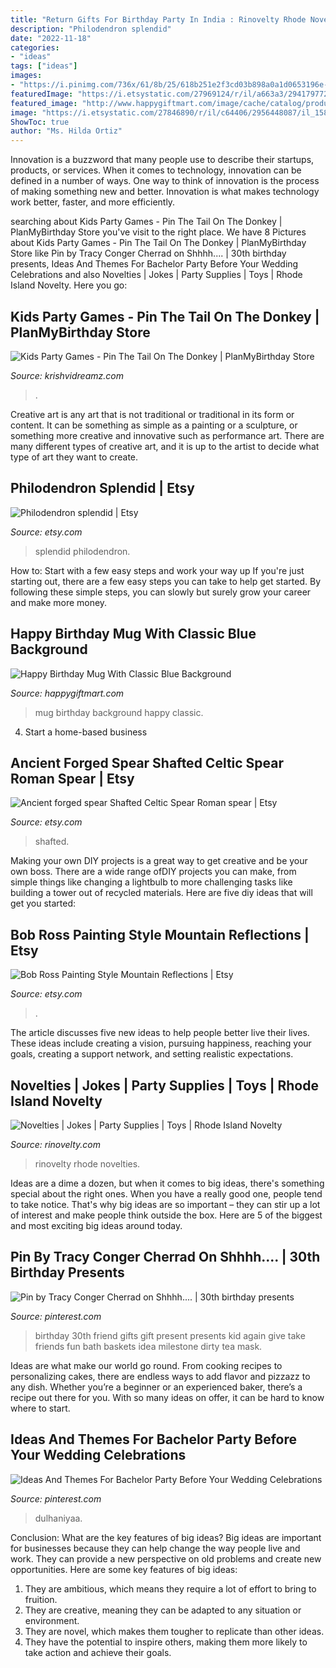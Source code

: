 ```yaml
---
title: "Return Gifts For Birthday Party In India : Rinovelty Rhode Novelties"
description: "Philodendron splendid"
date: "2022-11-18"
categories:
- "ideas"
tags: ["ideas"]
images:
- "https://i.pinimg.com/736x/61/8b/25/618b251e2f3cd03b898a0a1d0653196e--to-my-best-friend-best-friend-presents.jpg"
featuredImage: "https://i.etsystatic.com/27969124/r/il/a663a3/2941797721/il_fullxfull.2941797721_jtf2.jpg"
featured_image: "http://www.happygiftmart.com/image/cache/catalog/product-647/5hbdm_MockUP_111-630x552.jpg"
image: "https://i.etsystatic.com/27846890/r/il/c64406/2956448087/il_1588xN.2956448087_cg63.jpg"
ShowToc: true
author: "Ms. Hilda Ortiz"
---
```



Innovation is a buzzword that many people use to describe their startups, products, or services. When it comes to technology, innovation can be defined in a number of ways. One way to think of innovation is the process of making something new and better. Innovation is what makes technology work better, faster, and more efficiently.

	

		
searching about Kids Party Games - Pin The Tail On The Donkey | PlanMyBirthday Store you've visit to the right place. We have 8 Pictures about Kids Party Games - Pin The Tail On The Donkey | PlanMyBirthday Store like Pin by Tracy Conger Cherrad on Shhhh.... | 30th birthday presents, Ideas And Themes For Bachelor Party Before Your Wedding Celebrations and also Novelties | Jokes | Party Supplies | Toys | Rhode Island Novelty. Here you go:
		
    
## Kids Party Games - Pin The Tail On The Donkey | PlanMyBirthday Store

<img loading=lazy src="http://www.krishvidreamz.com/wp-content/uploads/2019/01/Tail-Image.jpg" onerror="this.onerror=null;this.src='https://tse4.mm.bing.net/th?id=OIP.OM40-lHlaxX-Y_t3UiRbiwHaFE&amp;pid=15.1';" alt="Kids Party Games - Pin The Tail On The Donkey | PlanMyBirthday Store">

_Source: krishvidreamz.com_

>. 

	

Creative art is any art that is not traditional or traditional in its form or content. It can be something as simple as a painting or a sculpture, or something more creative and innovative such as performance art. There are many different types of creative art, and it is up to the artist to decide what type of art they want to create.

    
## Philodendron Splendid | Etsy

<img loading=lazy src="https://i.etsystatic.com/27846890/r/il/c64406/2956448087/il_1588xN.2956448087_cg63.jpg" onerror="this.onerror=null;this.src='https://tse1.mm.bing.net/th?id=OIP.BNG2LD13Pms8w9sjMlbMrgHaJ5&amp;pid=15.1';" alt="Philodendron splendid | Etsy">

_Source: etsy.com_

>splendid philodendron. 

	

How to: Start with a few easy steps and work your way up
If you're just starting out, there are a few easy steps you can take to help get started. By following these simple steps, you can slowly but surely grow your career and make more money.

    
## Happy Birthday Mug With Classic Blue Background

<img loading=lazy src="http://www.happygiftmart.com/image/cache/catalog/product-647/5hbdm_MockUP_111-630x552.jpg" onerror="this.onerror=null;this.src='https://tse2.mm.bing.net/th?id=OIP.Q2vAKFa9ayKH3HSMSa0HgwHaGf&amp;pid=15.1';" alt="Happy Birthday Mug With Classic Blue Background">

_Source: happygiftmart.com_

>mug birthday background happy classic. 

	

4. Start a home-based business

    
## Ancient Forged Spear Shafted Celtic Spear Roman Spear | Etsy

<img loading=lazy src="https://i.etsystatic.com/30213883/r/il/06a4d4/3170196871/il_fullxfull.3170196871_f8ng.jpg" onerror="this.onerror=null;this.src='https://tse3.mm.bing.net/th?id=OIP.QpiXeoZfwKKB_0sn8LycUwHaJ4&amp;pid=15.1';" alt="Ancient forged spear Shafted Celtic Spear Roman spear | Etsy">

_Source: etsy.com_

>shafted. 

	

Making your own DIY projects is a great way to get creative and be your own boss. There are a wide range ofDIY projects you can make, from simple things like changing a lightbulb to more challenging tasks like building a tower out of recycled materials. Here are five diy ideas that will get you started: 

    
## Bob Ross Painting Style Mountain Reflections | Etsy

<img loading=lazy src="https://i.etsystatic.com/27969124/r/il/a663a3/2941797721/il_fullxfull.2941797721_jtf2.jpg" onerror="this.onerror=null;this.src='https://tse3.mm.bing.net/th?id=OIP.wvHBNlE13vP_hm37_FFnhwHaFn&amp;pid=15.1';" alt="Bob Ross Painting Style Mountain Reflections | Etsy">

_Source: etsy.com_

>. 

	

The article discusses five new ideas to help people better live their lives. These ideas include creating a vision, pursuing happiness, reaching your goals, creating a support network, and setting realistic expectations.

    
## Novelties | Jokes | Party Supplies | Toys | Rhode Island Novelty

<img loading=lazy src="https://www.rinovelty.com/images/Slider/blocks.jpg" onerror="this.onerror=null;this.src='https://tse3.mm.bing.net/th?id=OIP.0vRcKrknLMRo_x8uok0cAAHaEh&amp;pid=15.1';" alt="Novelties | Jokes | Party Supplies | Toys | Rhode Island Novelty">

_Source: rinovelty.com_

>rinovelty rhode novelties. 

	

Ideas are a dime a dozen, but when it comes to big ideas, there's something special about the right ones. When you have a really good one, people tend to take notice. That's why big ideas are so important – they can stir up a lot of interest and make people think outside the box. Here are 5 of the biggest and most exciting big ideas around today.

    
## Pin By Tracy Conger Cherrad On Shhhh.... | 30th Birthday Presents

<img loading=lazy src="https://i.pinimg.com/736x/61/8b/25/618b251e2f3cd03b898a0a1d0653196e--to-my-best-friend-best-friend-presents.jpg" onerror="this.onerror=null;this.src='https://tse1.mm.bing.net/th?id=OIP.bYxAkHxarUGo-hbmPV7WTAHaJ6&amp;pid=15.1';" alt="Pin by Tracy Conger Cherrad on Shhhh.... | 30th birthday presents">

_Source: pinterest.com_

>birthday 30th friend gifts gift present presents kid again give take friends fun bath baskets idea milestone dirty tea mask. 

	

Ideas are what make our world go round. From cooking recipes to personalizing cakes, there are endless ways to add flavor and pizzazz to any dish. Whether you’re a beginner or an experienced baker, there’s a recipe out there for you. With so many ideas on offer, it can be hard to know where to start.

    
## Ideas And Themes For Bachelor Party Before Your Wedding Celebrations

<img loading=lazy src="https://i.pinimg.com/736x/96/9b/6b/969b6bb8ffa351c24bdb6e489738acca.jpg" onerror="this.onerror=null;this.src='https://tse4.mm.bing.net/th?id=OIP.duPSUSzpfcQ-Su1Eca5qJgAAAA&amp;pid=15.1';" alt="Ideas And Themes For Bachelor Party Before Your Wedding Celebrations">

_Source: pinterest.com_

>dulhaniyaa. 

	

Conclusion: What are the key features of big ideas?
Big ideas are important for businesses because they can help change the way people live and work. They can provide a new perspective on old problems and create new opportunities. Here are some key features of big ideas: 
1. They are ambitious, which means they require a lot of effort to bring to fruition. 
2. They are creative, meaning they can be adapted to any situation or environment. 
3. They are novel, which makes them tougher to replicate than other ideas. 
4. They have the potential to inspire others, making them more likely to take action and achieve their goals.

